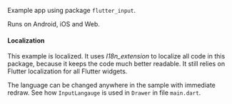 Example app using package `flutter_input`.

Runs on Android, iOS and Web.

#### Localization
This example is localized.
It uses _I18n_extension_ to localize all code in this package,
because it keeps the code much better readable. It still
relies on Flutter localization for all Flutter widgets.

The language can be changed anywhere in the sample with
immediate redraw. See how `InputLangauge` is used in
`Drawer` in file `main.dart`.